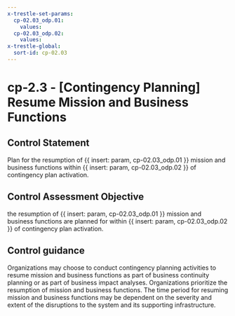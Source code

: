 ```yaml
---
x-trestle-set-params:
  cp-02.03_odp.01:
    values:
  cp-02.03_odp.02:
    values:
x-trestle-global:
  sort-id: cp-02.03
---
```


# cp-2.3 - \[Contingency Planning\] Resume Mission and Business Functions

## Control Statement

Plan for the resumption of {{ insert: param, cp-02.03_odp.01 }} mission and business functions within {{ insert: param, cp-02.03_odp.02 }} of contingency plan activation.

## Control Assessment Objective

the resumption of {{ insert: param, cp-02.03_odp.01 }} mission and business functions are planned for within {{ insert: param, cp-02.03_odp.02 }} of contingency plan activation.

## Control guidance

Organizations may choose to conduct contingency planning activities to resume mission and business functions as part of business continuity planning or as part of business impact analyses. Organizations prioritize the resumption of mission and business functions. The time period for resuming mission and business functions may be dependent on the severity and extent of the disruptions to the system and its supporting infrastructure.
